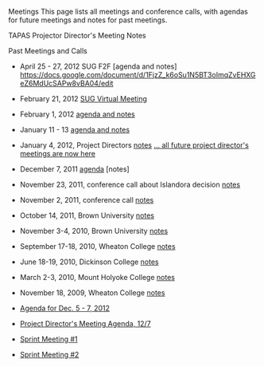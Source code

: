 Meetings
This page lists all meetings and conference calls, with agendas for future meetings and notes for past meetings.

TAPAS Projector Director's Meeting Notes

Past Meetings and Calls

* April 25 - 27, 2012 SUG F2F [agenda and notes] <https://docs.google.com/document/d/1FjzZ_k6oSu1N5BT3oImqZvEHXGeZ6MdUcSAPw8vBA04/edit>
* February 21, 2012 [SUG Virtual Meeting](https://docs.google.com/document/d/1SpJKf2L7aFEt-xh8Jft1CEuQjyq6rRYPgwoEMngl-iQ/edit)
* February 1, 2012 [agenda and notes](https://docs.google.com/document/d/1BqNVjTO2T6mm1BqTumMu01ov2kB5fbFAjSOpp6YnXEE/edit)
* January 11 - 13 [agenda and notes](https://sites.google.com/site/teipublishing/meetings/sprint-meeting-1)
* January 4, 2012, Project Directors [notes](https://docs.google.com/a/wheatoncollege.edu/document/d/1VDkCeMMBIMrBRt352uu1xEmC9uz-xGiGz_bHsORQs7Y/edit?hl=en_US) [... all future project director's meetings are now here](https://docs.google.com/document/d/1BqNVjTO2T6mm1BqTumMu01ov2kB5fbFAjSOpp6YnXEE/edit)
* December 7, 2011 [agenda](https://sites.google.com/site/teipublishing/meetings/project-directors-meeting-agenda-127) [notes]
* November 23, 2011, conference call about Islandora decision [notes](https://docs.google.com/document/d/1pvp4ZxECGeP_o5O8sg-VeaHBB24EcnsDblDQsdGbSeA/edit?hl=en_US)
* November 2, 2011, conference call [notes](https://docs.google.com/a/wheatoncollege.edu/document/d/1pEdCnuY0XxFZOQWJmGg0vLsgHxX4_RHRif8AVtnz4KM/edit?hl=en_US)
* October 14, 2011, Brown University [notes](https://docs.google.com/a/brown.edu/document/d/1AhJ3wXfSZOnwdBpMaUp9LoWVfDaj5dEU9dLRZeC5gxs/edit?hl=en_US)
* November 3-4, 2010, Brown University [notes](https://docs.google.com/a/brown.edu/document/d/1qJLyQCTw08wPhANKYeXR3MdeiHHlILkiNj2Am-FwgZk/edit?hl=en_US)
* September 17-18, 2010, Wheaton College [notes](http://www.google.com/url?q=http%3A%2F%2Fwww.tapasproject.org%2Fnews%2F2010%2F11%2F03%2Fmeeting-5-brown-university&sa=D&sntz=1&usg=AFrqEzdXCIJ6tnVUgKFhJNyNaPnfOzDJeg)
* June 18-19, 2010, Dickinson College [notes](http://www.google.com/url?q=http%3A%2F%2Fwww.tapasproject.org%2Fnews%2F2010%2F06%2F17%2Fmeeting-3-dickinson-college&sa=D&sntz=1&usg=AFrqEzdnNlPQcaELprGrFR_4KFNba5n9dg)
* March 2-3, 2010, Mount Holyoke College [notes](http://www.google.com/url?q=http%3A%2F%2Fwww.tapasproject.org%2Fnews%2F2010%2F03%2F02%2Fmeeting-2-mount-holyoke-college&sa=D&sntz=1&usg=AFrqEzfIu3cOXM5FhsFiM6JtTRRMDpbytQ)
* November 18, 2009, Wheaton College [notes](http://www.google.com/url?q=http%3A%2F%2Fwww.tapasproject.org%2Fnews%2F2009%2F11%2F19%2Fmeeting-1-wheaton-college&sa=D&sntz=1&usg=AFrqEzfk5u90pshB9D-KBD_y2qDXEUoHfQ)


* [Agenda for Dec. 5 - 7, 2012](https://sites.google.com/site/teipublishing/meetings/agenda-for-dec-5---7-2012) 
* [Project Director's Meeting Agenda, 12/7](https://sites.google.com/site/teipublishing/meetings/project-directors-meeting-agenda-127) 
* [Sprint Meeting #1](https://sites.google.com/site/teipublishing/meetings/sprint-meeting-1) 
* [Sprint Meeting #2](https://sites.google.com/site/teipublishing/meetings/sprint-meeting-2)
